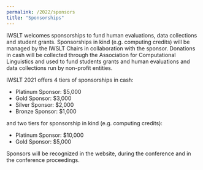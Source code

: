 ```yaml
---
permalink: /2022/sponsors
title: "Sponsorships"
---
```


IWSLT welcomes sponsorships to fund human evaluations, data collections and student grants. 
Sponsorships in kind (e.g. computing credits) will be managed by the IWSLT Chairs in collaboration 
with the sponsor. Donations in cash will be collected through the Association for Computational Linguistics 
and used to fund students grants and human evaluations and data collections run by non-profit 
entities.

IWSLT 2021 offers 4 tiers of sponsorships in cash: 

- Platinum Sponsor: $5,000 
- Gold Sponsor:     $3,000 
- Silver Sponsor:   $2,000 
- Bronze Sponsor:   $1,000  

and two tiers for sponsorship in kind (e.g. computing credits):

- Platinum Sponsor: $10,000
- Gold Sponsor:      $5,000  

Sponsors will be recognized in the website, during the conference and in the conference proceedings.

